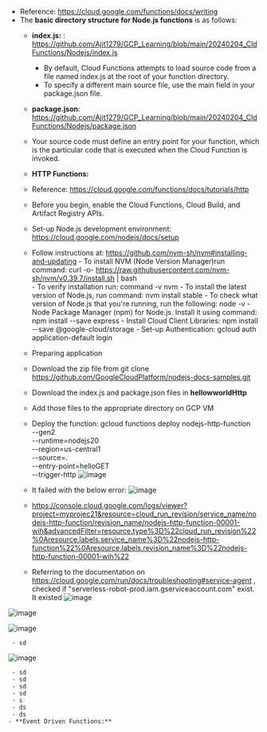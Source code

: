  - Reference: https://cloud.google.com/functions/docs/writing
 - The **basic directory structure for Node.js functions** is as follows:
   - **index.js:** : https://github.com/Ajit1279/GCP_Learning/blob/main/20240204_CldFunctions/Nodejs/index.js
     - By default, Cloud Functions attempts to load source code from a file named index.js at the root of your function directory.
     - To specify a different main source file, use the main field in your package.json file.
   - **package.json**: https://github.com/Ajit1279/GCP_Learning/blob/main/20240204_CldFunctions/Nodejs/package.json

   - Your source code must define an entry point for your function, which is the particular code that is executed when the Cloud Function is invoked.
    - **HTTP Functions:** 
     -  Reference: https://cloud.google.com/functions/docs/tutorials/http
     -  Before you begin, enable the Cloud Functions, Cloud Build, and Artifact Registry APIs.
     -  Set-up Node.js development environment: https://cloud.google.com/nodejs/docs/setup
      - Follow instructions at: https://github.com/nvm-sh/nvm#installing-and-updating
       - To install NVM (Node Version Manager)run command: curl -o- https://raw.githubusercontent.com/nvm-sh/nvm/v0.39.7/install.sh | bash  
       - To verify installation run: command -v nvm
       - To install the latest version of Node.js, run command: nvm install stable
       - To check what version of Node.js that you're running, run the following: node -v
       - Node Package Manager (npm) for Node.js. Install it using command: npm install --save express
       - Install Cloud Client Libraries: npm install --save @google-cloud/storage
       - Set-up Authentication: gcloud auth application-default login
     - Preparing application
      - Download the zip file from git clone https://github.com/GoogleCloudPlatform/nodejs-docs-samples.git
      - Download the index.js and package.json files in **hellowworldHttp** 
      - Add those files to the appropriate directory on GCP VM
     - Deploy the function:
       gcloud functions deploy nodejs-http-function \
        --gen2 \
        --runtime=nodejs20 \
        --region=us-central1 \
        --source=. \
        --entry-point=helloGET \
        --trigger-http
 ![image](https://github.com/Ajit1279/GCP_Learning/assets/81754034/a2c9f8a6-a3f6-4622-85c3-c5ab4e53de80)
  
     - It failed with the below error:
 ![image](https://github.com/Ajit1279/GCP_Learning/assets/81754034/6251cbc2-566d-4d1b-b082-c915d130ac0b)
    
     - https://console.cloud.google.com/logs/viewer?project=myprojec21&resource=cloud_run_revision/service_name/nodejs-http-function/revision_name/nodejs-http-function-00001-wih&advancedFilter=resource.type%3D%22cloud_run_revision%22%0Aresource.labels.service_name%3D%22nodejs-http-function%22%0Aresource.labels.revision_name%3D%22nodejs-http-function-00001-wih%22
     - Referring to the documentation on https://cloud.google.com/run/docs/troubleshooting#service-agent , checked if "serverless-robot-prod.iam.gserviceaccount.com" exist. It existed
![image](https://github.com/Ajit1279/GCP_Learning/assets/81754034/d202e8e9-cdfa-480e-aa79-65db9850ae1a)

![image](https://github.com/Ajit1279/GCP_Learning/assets/81754034/d421ea87-2306-4858-aa3d-99b97d665e31)

![image](https://github.com/Ajit1279/GCP_Learning/assets/81754034/034ba715-0b6f-473a-89b6-0d8525e8545c)

     - sd
![image](https://github.com/Ajit1279/GCP_Learning/assets/81754034/fd1ebcd4-b31b-4fbd-9496-e7bba9e5f831)

     - sd
     - sd
     - sd
     - sd
     - s
     - ds
     - ds      
    - **Event Driven Functions:**  
